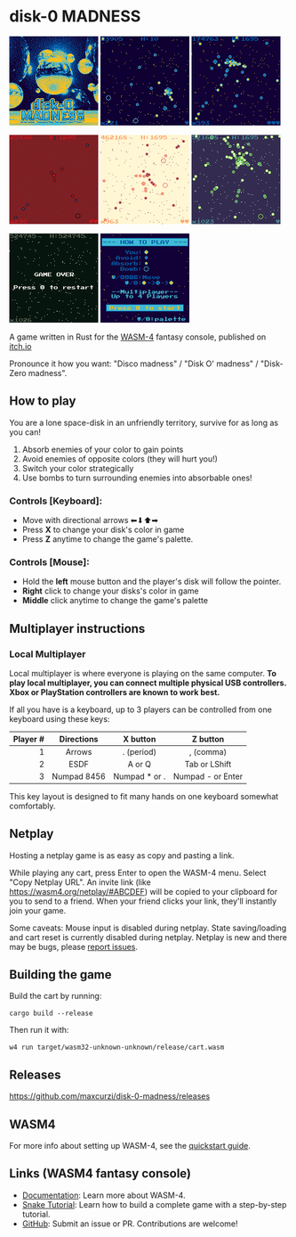 # disk-0 MADNESS
![](assets/screenshots/cover.png)
![](assets/screenshots/wasm4-animation-0.gif)
![](assets/screenshots/wasm4-screenshot-10.png)

![](assets/screenshots/wasm4-screenshot-9.png)
![](assets/screenshots/wasm4-screenshot-12.png)
![](assets/screenshots/wasm4-screenshot-14.png)

![](assets/screenshots/wasm4-screenshot-13.png)
![](assets/screenshots/htp-new.png)



A game written in Rust for the [WASM-4](https://wasm4.org) fantasy console, published on [itch.io](https://maxcurzi.itch.io/disk-0-madness)

Pronounce it how you want: "Disco madness" / "Disk O' madness" / "Disk-Zero madness".


## How to play
You are a lone space-disk in an unfriendly territory, survive for as long as you can!
1. Absorb enemies of your color to gain points
2. Avoid enemies of opposite colors (they will hurt you!)
3. Switch your color strategically
4. Use bombs to turn surrounding enemies into absorbable ones!
### Controls [Keyboard]:
- Move with directional arrows ⬅⬇⬆➡
- Press __X__ to change your disk's color in game
- Press __Z__ anytime to change the game's palette.
### Controls [Mouse]:
 - Hold the __left__ mouse button and the player's disk will follow the pointer.
 - __Right__ click to change your disks's color in game
 - __Middle__ click anytime to change the game's palette

## Multiplayer instructions
### Local Multiplayer
Local multiplayer is where everyone is playing on the same computer.
__To play local multiplayer, you can connect multiple physical USB controllers. Xbox or PlayStation controllers are known to work best.__

If all you have is a keyboard, up to 3 players can be controlled from one keyboard using these keys:

| Player # |Directions| X button| Z button |
|---:|:----:  |:----:  |:----:  |
|1 |Arrows |. (period)| , (comma)|
|2 |ESDF |A or Q |Tab or LShift|
|3 |Numpad 8456 |Numpad * or .|Numpad - or Enter|

This key layout is designed to fit many hands on one keyboard somewhat comfortably.

## Netplay

Hosting a netplay game is as easy as copy and pasting a link.

While playing any cart, press Enter to open the WASM-4 menu.
Select "Copy Netplay URL". An invite link (like https://wasm4.org/netplay/#ABCDEF) will be copied to your clipboard for you to send to a friend.
When your friend clicks your link, they'll instantly join your game.

Some caveats:
Mouse input is disabled during netplay.
State saving/loading and cart reset is currently disabled during netplay.
Netplay is new and there may be bugs, please [report issues](https://github.com/aduros/wasm4).
## Building the game

Build the cart by running:

```shell
cargo build --release
```

Then run it with:

```shell
w4 run target/wasm32-unknown-unknown/release/cart.wasm
```

## Releases
https://github.com/maxcurzi/disk-0-madness/releases
## WASM4
For more info about setting up WASM-4, see the [quickstart guide](https://wasm4.org/docs/getting-started/setup?code-lang=rust#quickstart).

## Links (WASM4 fantasy console)

- [Documentation](https://wasm4.org/docs): Learn more about WASM-4.
- [Snake Tutorial](https://wasm4.org/docs/tutorials/snake/goal): Learn how to build a complete game
  with a step-by-step tutorial.
- [GitHub](https://github.com/aduros/wasm4): Submit an issue or PR. Contributions are welcome!
